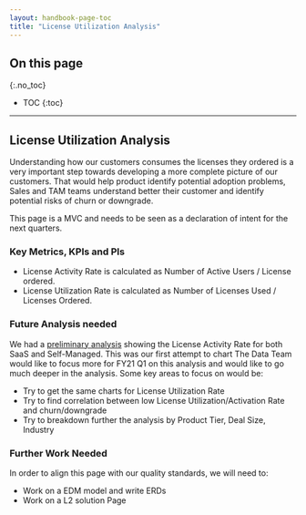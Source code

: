```yaml
---
layout: handbook-page-toc
title: "License Utilization Analysis"
---
```


## On this page
{:.no_toc}

- TOC
{:toc}

---

## License Utilization Analysis

Understanding how our customers consumes the licenses they ordered is a very important step towards developing a more complete picture of our customers. That would help product identify potential adoption problems, Sales and TAM teams understand better their customer and identify potential risks of churn or downgrade.

This page is a MVC and needs to be seen as a declaration of intent for the next quarters.

### Key Metrics, KPIs and PIs

- License Activity Rate is calculated as Number of Active Users / License ordered. 
- License Utilization Rate is calculated as Number of Licenses Used / Licenses Ordered. 

### Future Analysis needed

We had a [preliminary analysis](https://app.periscopedata.com/app/gitlab/771580/WIP:-Product-Adoption-Dashboard) showing the License Activity Rate for both SaaS and Self-Managed. This was our first attempt to chart
The Data Team would like to focus more for FY21 Q1 on this analysis and would like to go much deeper in the analysis. Some key areas to focus on would be:

- Try to get the same charts for License Utilization Rate
- Try to find correlation between low License Utilization/Activation Rate and churn/downgrade
- Try to breakdown further the analysis by Product Tier, Deal Size, Industry

### Further Work Needed

In order to align this page with our quality standards, we will need to:
- Work on a EDM model and write ERDs
- Work on a L2 solution Page
